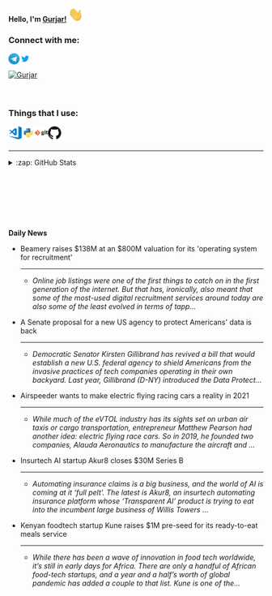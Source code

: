 #### Hello, I'm [Gurjar!](https://GurjarKing.github.io) <img src="https://raw.githubusercontent.com/ABSphreak/ABSphreak/master/gifs/Hi.gif" width="30px"></h2>


### Connect with me:

[<img align="left" alt="Gurjar | Telegram" width="22px" src="https://raw.githubusercontent.com/github/explore/80688e429a7d4ef2fca1e82350fe8e3517d3494d/topics/telegram/telegram.png" />][Telegram]
[<img align="left" alt="Gurjar | Twitter" width="22px" src="https://raw.githubusercontent.com/github/explore/80688e429a7d4ef2fca1e82350fe8e3517d3494d/topics/twitter/twitter.png" />][Twitter]
<br >
<br >
<a href="https://github.com/GurjarKing"><img src="https://komarev.com/ghpvc/?username=GurjarKing" alt="Gurjar" /></a> <br />
<br />
<br />
<!-- <br >

![](https://visitor-badge.glitch.me/badge?page_id=GurjarKing)

<br /> -->

### Things that I use:

[<img align="left" alt="Visual Studio Code" width="26px" src="https://raw.githubusercontent.com/github/explore/80688e429a7d4ef2fca1e82350fe8e3517d3494d/topics/visual-studio-code/visual-studio-code.png" />][VSCode]
[<img align="left" alt="Python" width="26px" src="https://raw.githubusercontent.com/github/explore/80688e429a7d4ef2fca1e82350fe8e3517d3494d/topics/python/python.png" />][Python]
[<img align="left" alt="Git" width="26px" src="https://raw.githubusercontent.com/github/explore/80688e429a7d4ef2fca1e82350fe8e3517d3494d/topics/git/git.png" />][Git]
[<img align="left" alt="GitHub" width="26px" src="https://raw.githubusercontent.com/github/explore/78df643247d429f6cc873026c0622819ad797942/topics/github/github.png" />][Github]

<br />
<br />

---
<details>
  <summary>:zap: GitHub Stats</summary>

<img align="left" alt="Gurjar's Github Stats" src="https://github-readme-stats.vercel.app/api?username=GurjarKing&show_icons=true&hide_border=true&count_private=true&include_all_commit=true&theme=algolia" />

</details>

<!-- ### 🔔 My latest tweet
<a href="https://twitter.com/Gurjar_King43" target="_blank">
	<img src="https://github.com/GurjarKing/GurjarKing/raw/master/tweet.png" width="70%" align="center" alt="Click to view on Twitter" title="My latest tweet, as an image"/>
</a> -->
<br>

<pre>

</pre>

<!-- **Quote of the hour:**

{qoth}

~ {qoth_author}
<pre>

</pre> -->
<br>
<pre>


</pre>
<strong>Daily News</strong>
  
  - Beamery raises $138M at an $800M valuation for its 'operating system for recruitment'
     <hr/>
     
      - *Online job listings were one of the first things to catch on in the first generation of the internet. But that has, ironically, also meant that some of the most-used digital recruitment services around today are also some of the least evolved in terms of tapp…*
     
  - A Senate proposal for a new US agency to protect Americans' data is back
      <hr/>
      
      - *Democratic Senator Kirsten Gillibrand has revived a bill that would establish a new U.S. federal agency to shield Americans from the invasive practices of tech companies operating in their own backyard. Last year, Gillibrand (D-NY) introduced the Data Protect…*
      
  - Airspeeder wants to make electric flying racing cars a reality in 2021
      <hr/>
      
      - *While much of the eVTOL industry has its sights set on urban air taxis or cargo transportation, entrepreneur Matthew Pearson had another idea: electric flying race cars. So in 2019, he founded two companies, Alauda Aeronautics to manufacture the aircraft and …*
      
  - Insurtech AI startup Akur8 closes $30M Series B
      <hr/>
      
      - *Automating insurance claims is a big business, and the world of AI is coming at it ‘full pelt’. The latest is Akur8, an insurtech automating insurance platform whose ‘Transparent AI’ product is trying to eat into the incumbent large business of Willis Towers …*
       
  - Kenyan foodtech startup Kune raises $1M pre-seed for its ready-to-eat meals service
      <hr/>
       
       - *While there has been a wave of innovation in food tech worldwide, it’s still in early days for Africa. There are only a handful of African food-tech startups, and a year and a half’s worth of global pandemic has added a couple to that list. Kune is one of the…*
      

<br />

[VSCode]: https://code.visualstudio.com/
[Python]: https://www.python.org/
[Git]: https://git-scm.com/
[Github]: https://github.com/
[Telegram]: https://t.me/Gurjar_King/
[Twitter]: https://twitter.com/Gurjar_King43/
